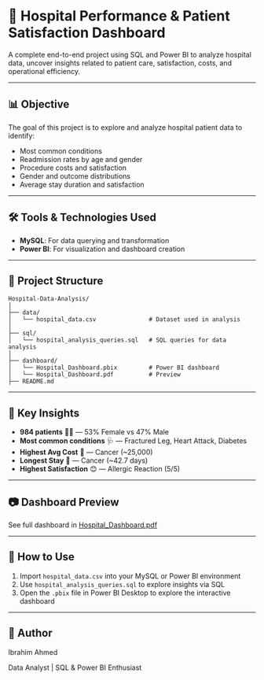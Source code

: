 # 🏥 Hospital Performance & Patient Satisfaction Dashboard

A complete end-to-end project using SQL and Power BI to analyze hospital data, uncover insights related to patient care, satisfaction, costs, and operational efficiency.

---

## 📊 Objective

The goal of this project is to explore and analyze hospital patient data to identify:

- Most common conditions
- Readmission rates by age and gender
- Procedure costs and satisfaction
- Gender and outcome distributions
- Average stay duration and satisfaction

---

## 🛠 Tools & Technologies Used

- **MySQL**: For data querying and transformation
- **Power BI**: For visualization and dashboard creation

---

## 📁 Project Structure

```
Hospital-Data-Analysis/
│
├── data/
│   └── hospital_data.csv               # Dataset used in analysis
│
├── sql/
│   └── hospital_analysis_queries.sql   # SQL queries for data analysis
│
├── dashboard/
│   └── Hospital_Dashboard.pbix         # Power BI dashboard 
│   └── Hospital_Dashboard.pdf          # Preview 
├── README.md
```

---

## 🧠 Key Insights

- **984 patients** 🧍‍♂️ — 53% Female vs 47% Male  
- **Most common conditions** 🩺 — Fractured Leg, Heart Attack, Diabetes  
- **Highest Avg Cost** 💸 — Cancer (~25,000)  
- **Longest Stay** 🛌 — Cancer (~42.7 days)  
- **Highest Satisfaction** 😊 — Allergic Reaction (5/5)

---

## 📷 Dashboard Preview

See full dashboard in [Hospital_Dashboard.pdf](dashboard/Hospital_Dashboard.pdf)

--- 

## 🚀 How to Use

1. Import `hospital_data.csv` into your MySQL or Power BI environment
2. Use `hospital_analysis_queries.sql` to explore insights via SQL
3. Open the `.pbix` file in Power BI Desktop to explore the interactive dashboard

---

## 📌 Author

Ibrahim Ahmed

Data Analyst | SQL & Power BI Enthusiast

